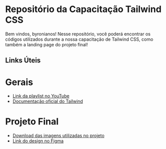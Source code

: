 ﻿# Repositório da Capacitação Tailwind CSS

Bem vindos, byronianos! Nesse repositório, você poderá encontrar os códigos utilizados durante a nossa capacitação de Tailwind CSS, como também a landing page do projeto final!
 
## Links Úteis

# Gerais

- [Link da playlist no YouTube](https://www.youtube.com/playlist?list=PLc77ERAwzB_3s0ZU2XSJO8tqweRbndMaI)
- [Documentação oficial do Tailwind](https://tailwindcss.com/)

# Projeto Final

- [Download das imagens utilizadas no projeto](https://downgit.github.io/#/home?url=https://github.com/dpjbsol/landing-page-tailwind/tree/main/src/img)
- [Link do design no Figma](https://www.figma.com/design/pi5OeIAU9IcQuuUVYajAw5/Design-Landing-Page?node-id=0-1&t=ie7w3Jl9eJUzPAzP-1)
